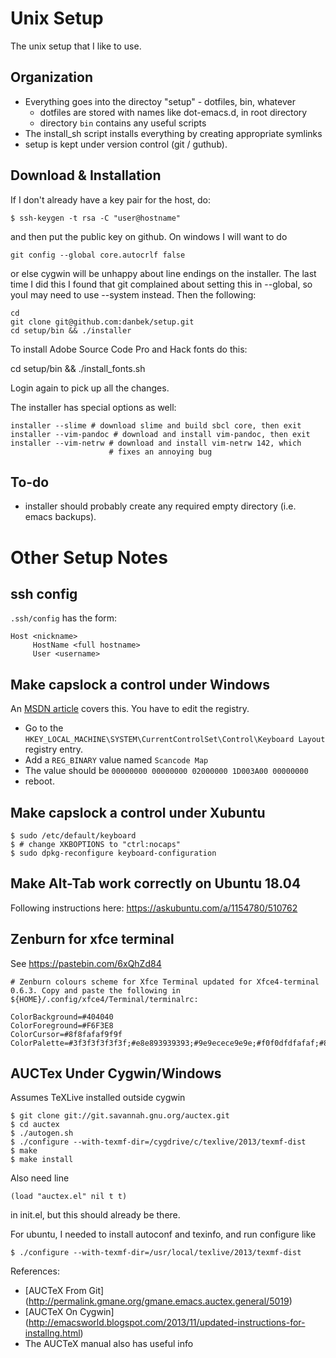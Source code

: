 Unix Setup
==========

The unix setup that I like to use.

Organization
------------

* Everything goes into the directoy "setup" - dotfiles, bin, whatever
  * dotfiles are stored with names like dot-emacs.d, in root directory
  * directory `bin` contains any useful scripts
* The install_sh script installs everything by creating appropriate symlinks
* setup is kept under version control (git / guthub).

Download & Installation
-----------------------
If I don't already have a key pair for the host, do:

    $ ssh-keygen -t rsa -C "user@hostname"

and then put the public key on github. On windows I will want to do

    git config --global core.autocrlf false
    
or else cygwin will be unhappy about line endings on the installer. The last
time I did this I found that git complained about setting this in --global,
so youI may need to use --system instead.  Then the following:

    cd
    git clone git@github.com:danbek/setup.git
    cd setup/bin && ./installer

To install Adobe Source Code Pro and Hack fonts do this:

   cd setup/bin && ./install_fonts.sh

Login again to pick up all the changes.

The installer has special options as well:

    installer --slime # download slime and build sbcl core, then exit
    installer --vim-pandoc # download and install vim-pandoc, then exit
    installer --vim-netrw # download and install vim-netrw 142, which
                          # fixes an annoying bug

To-do
-----
* installer should probably create any required empty directory (i.e. emacs backups).

Other Setup Notes
=================

ssh config
----------
`.ssh/config` has the form:

    Host <nickname>
         HostName <full hostname>
         User <username>

Make capslock a control under Windows
-------------------------------------

An [MSDN article][msdn] covers this. You have to edit the registry.

* Go to the `HKEY_LOCAL_MACHINE\SYSTEM\CurrentControlSet\Control\Keyboard Layout` registry entry.
* Add a `REG_BINARY` value named `Scancode Map`
* The value should be `00000000 00000000 02000000 1D003A00 00000000`
* reboot.

[msdn]: http://msdn.microsoft.com/en-us/library/windows/hardware/gg463447.aspx

Make capslock a control under Xubuntu
-------------------------------------

    $ sudo /etc/default/keyboard
    $ # change XKBOPTIONS to "ctrl:nocaps"
    $ sudo dpkg-reconfigure keyboard-configuration

Make Alt-Tab work correctly on Ubuntu 18.04
-------------------------------------------
Following instructions here: https://askubuntu.com/a/1154780/510762

Zenburn for xfce terminal
-------------------------
See https://pastebin.com/6xQhZd84

    # Zenburn colours scheme for Xfce Terminal updated for Xfce4-terminal 0.6.3. Copy and paste the following in ${HOME}/.config/xfce4/Terminal/terminalrc:

    ColorBackground=#404040
    ColorForeground=#F6F3E8
    ColorCursor=#8f8fafaf9f9f
    ColorPalette=#3f3f3f3f3f3f;#e8e893939393;#9e9ecece9e9e;#f0f0dfdfafaf;#8c8cd0d0d3d3;#c0c0bebed1d1;#dfdfafaf8f8f;#efefefefefef;#3f3f3f3f3f3f;#e8e893939393;#9e9ecece9e9e;#f0f0dfdfafaf;#8c8cd0d0d3d3;#c0c0bebed1d1;#dfdfafaf8f8f;#efefefefefef

AUCTex Under Cygwin/Windows
---------------------------

Assumes TeXLive installed outside cygwin

    $ git clone git://git.savannah.gnu.org/auctex.git
    $ cd auctex
    $ ./autogen.sh
    $ ./configure --with-texmf-dir=/cygdrive/c/texlive/2013/texmf-dist
    $ make
    $ make install

Also need line

    (load "auctex.el" nil t t)

in init.el, but this should already be there.

For ubuntu, I needed to install autoconf and texinfo, and run
configure like

    $ ./configure --with-texmf-dir=/usr/local/texlive/2013/texmf-dist
    
    
References:

* [AUCTeX From Git] (http://permalink.gmane.org/gmane.emacs.auctex.general/5019)
* [AUCTeX On Cygwin] (http://emacsworld.blogspot.com/2013/11/updated-instructions-for-installng.html)
* The AUCTeX manual also has useful info
 
